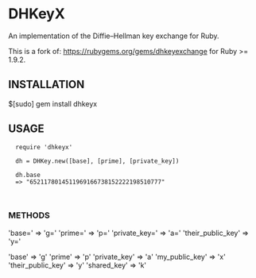 
# DHKeyX

An implementation of the Diffie–Hellman key exchange for Ruby.

This is a fork of: https://rubygems.org/gems/dhkeyexchange for Ruby >= 1.9.2.

## INSTALLATION

  $[sudo] gem install dhkeyx

## USAGE

```
  require 'dhkeyx'

  dh = DHKey.new([base], [prime], [private_key])

  dh.base
  => "6521178014511969166738152222198510777"



```

### METHODS 
  'base=' => 'g='
  'prime=' => 'p='
  'private_key=' => 'a='
  'their_public_key' => 'y='

  'base' => 'g'
  'prime' => 'p'
  'private_key' => 'a'
  'my_public_key' => 'x'
  'their_public_key' => 'y'
  'shared_key' => 'k' 


